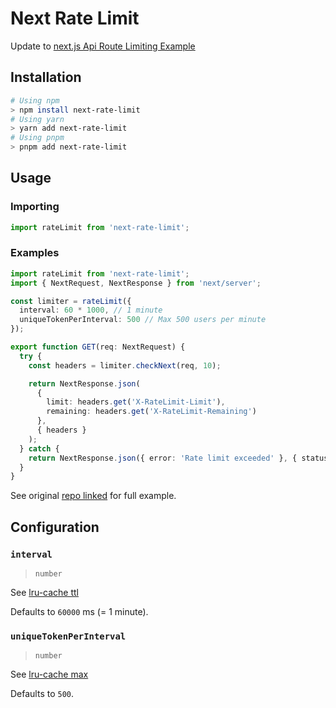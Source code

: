 # Next Rate Limit

Update to [next.js Api Route Limiting Example](https://github.com/vercel/next.js/tree/canary/examples/api-routes-rate-limit)

## Installation

```sh
# Using npm
> npm install next-rate-limit
# Using yarn
> yarn add next-rate-limit
# Using pnpm
> pnpm add next-rate-limit
```

## Usage

### Importing

```ts
import rateLimit from 'next-rate-limit';
```

### Examples

```ts
import rateLimit from 'next-rate-limit';
import { NextRequest, NextResponse } from 'next/server';

const limiter = rateLimit({
  interval: 60 * 1000, // 1 minute
  uniqueTokenPerInterval: 500 // Max 500 users per minute
});

export function GET(req: NextRequest) {
  try {
    const headers = limiter.checkNext(req, 10);

    return NextResponse.json(
      {
        limit: headers.get('X-RateLimit-Limit'),
        remaining: headers.get('X-RateLimit-Remaining')
      },
      { headers }
    );
  } catch {
    return NextResponse.json({ error: 'Rate limit exceeded' }, { status: 429 });
  }
}
```

See original [repo linked](https://github.com/vercel/next.js/tree/canary/examples/api-routes-rate-limit) for full example.

## Configuration

### `interval`

> `number`

See [lru-cache ttl](https://github.com/isaacs/node-lru-cache#ttl)

Defaults to `60000` ms (= 1 minute).

### `uniqueTokenPerInterval`

> `number`

See [lru-cache max](https://github.com/isaacs/node-lru-cache#max-read-only)

Defaults to `500`.
